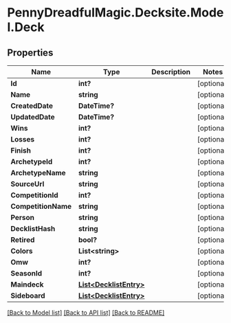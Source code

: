 # PennyDreadfulMagic.Decksite.Model.Deck
## Properties

Name | Type | Description | Notes
------------ | ------------- | ------------- | -------------
**Id** | **int?** |  | [optional] 
**Name** | **string** |  | [optional] 
**CreatedDate** | **DateTime?** |  | [optional] 
**UpdatedDate** | **DateTime?** |  | [optional] 
**Wins** | **int?** |  | [optional] 
**Losses** | **int?** |  | [optional] 
**Finish** | **int?** |  | [optional] 
**ArchetypeId** | **int?** |  | [optional] 
**ArchetypeName** | **string** |  | [optional] 
**SourceUrl** | **string** |  | [optional] 
**CompetitionId** | **int?** |  | [optional] 
**CompetitionName** | **string** |  | [optional] 
**Person** | **string** |  | [optional] 
**DecklistHash** | **string** |  | [optional] 
**Retired** | **bool?** |  | [optional] 
**Colors** | **List&lt;string&gt;** |  | [optional] 
**Omw** | **int?** |  | [optional] 
**SeasonId** | **int?** |  | [optional] 
**Maindeck** | [**List&lt;DecklistEntry&gt;**](DecklistEntry.md) |  | [optional] 
**Sideboard** | [**List&lt;DecklistEntry&gt;**](DecklistEntry.md) |  | [optional] 

[[Back to Model list]](../README.md#documentation-for-models) [[Back to API list]](../README.md#documentation-for-api-endpoints) [[Back to README]](../README.md)

